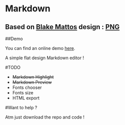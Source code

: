 # Markdown
Based on [Blake Mattos](https://dribbble.com/blakemattos) design : [PNG](https://dribbble.com/shots/2192733-Markdown-Editor/attachments/405077)
---

##Demo

You can find an online demo [here](https://eg-julien.github.io/Markdown/index.html).

A simple flat design Markdown editor !

#TODO
- ~~Markdown Highlight~~
- ~~Markdown Preview~~
- Fonts chooser
- Fonts size
- HTML export

#Want to help ?

Atm just download the repo and code !
